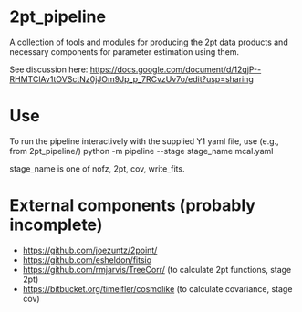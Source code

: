 # 2pt_pipeline
A collection of tools and modules for producing the 2pt data products and necessary components for parameter estimation using them.

See discussion here:
https://docs.google.com/document/d/12qjP--RHMTClAv1tOVSctNz0jJOm9Jp_p_7RCvzUv7o/edit?usp=sharing

# Use

To run the pipeline interactively with the supplied Y1 yaml file, use (e.g., from 2pt_pipeline/) python -m pipeline --stage stage_name mcal.yaml

stage_name is one of nofz, 2pt, cov, write_fits. 

# External components (probably incomplete)

 - https://github.com/joezuntz/2point/
 - https://github.com/esheldon/fitsio
 - https://github.com/rmjarvis/TreeCorr/ (to calculate 2pt functions, stage 2pt)
 - https://bitbucket.org/timeifler/cosmolike (to calculate covariance, stage cov)
